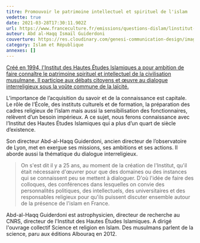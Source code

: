 ```yaml
---
titre: Promouvoir le patrimoine intellectuel et spirituel de l'islam
vedette: true
date: 2021-03-28T17:30:11.902Z
url: https://www.franceculture.fr/emissions/questions-dislam/linstitut-des-hautes-etudes-islamiques
auteur: Abd al-Haqq Ismaïl Guiderdoni
couverture: https://res.cloudinary.com/genesi-communication-design/image/upload/v1606215558/ihei/quran_os5xtg.jpg
category: Islam et République
annexes: []
---
```

[Créé en 1994, l'Institut des Hautes Études Islamiques a pour ambition de faire connaître le patrimoine spirituel et intellectuel de la civilisation musulmane. Il participe aux débats citoyens et œuvre au dialogue interreligieux sous la voûte commune de la laïcité.](https://www.franceculture.fr/emissions/questions-dislam/linstitut-des-hautes-etudes-islamiques)

L’importance de l’acquisition du savoir et de la connaissance est capitale. Le rôle de l’École, des instituts culturels et de formation, la préparation des cadres religieux de l’islam mais aussi la sensibilisation des fonctionnaires, relèvent d’un besoin impérieux. A ce sujet, nous ferons connaissance avec l’Institut des Hautes Études Islamiques qui a plus d’un quart de siècle d’existence. 

Son directeur Abd-al-Haqq Guiderdoni, ancien directeur de l’observatoire de Lyon, met en exergue ses missions, ses ambitions et ses actions. Il aborde aussi la thématique du dialogue interreligieux.

> On s'est dit il y a 25 ans, au moment de la création de l'Institut, qu'il était nécessaire d'œuvrer pour que des domaines ou des instances qui se connaissent peu se mettent à dialoguer. D'où l'idée de faire des colloques, des conférences dans lesquelles on convie des personnalités politiques, des intellectuels, des universitaires et des responsables religieux pour qu'ils puissent discuter ensemble autour de la présence de l'islam en France.

Abd-al-Haqq Guiderdoni est astrophysicien, directeur de recherche au CNRS, directeur de l'Institut des Hautes Études Islamiques. A dirigé l'ouvrage collectif Science et religion en Islam. Des musulmans parlent de la science, paru aux éditions Albouraq en 2012.